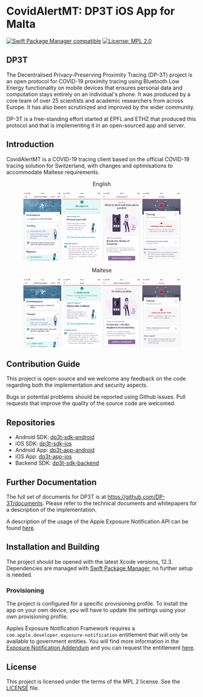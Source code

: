 # CovidAlertMT: DP3T iOS App for Malta

[![Swift Package Manager compatible](https://img.shields.io/badge/SPM-%E2%9C%93-brightgreen.svg?style=flat)](https://github.com/apple/swift-package-manager)
[![License: MPL 2.0](https://img.shields.io/badge/License-MPL%202.0-brightgreen.svg)](https://github.com/GOVMT-MITA/dp3t-app-ios-mt/blob/developmt/LICENSE)


## DP3T
The Decentralised Privacy-Preserving Proximity Tracing (DP-3T) project is an open protocol for COVID-19 proximity tracing using Bluetooth Low Energy functionality on mobile devices that ensures personal data and computation stays entirely on an individual's phone. It was produced by a core team of over 25 scientists and academic researchers from across Europe. It has also been scrutinized and improved by the wider community.

DP-3T is a free-standing effort started at EPFL and ETHZ that produced this protocol and that is implementing it in an open-sourced app and server.


## Introduction
CovidAlertMT is a COVID-19 tracing client based on the official COVID-19 tracing solution for Switzerland, with changes and optimisations to accommodate Maltese requirements.


<p align="center">
English
</p>
<p align="center">
<img src="documentation/screenshots/en/screenshot1.PNG" width="20%">
<img src="documentation/screenshots/en/screenshot2.PNG" width="20%">
<img src="documentation/screenshots/en/screenshot3.PNG" width="20%">
<img src="documentation/screenshots/en/screenshot4.PNG" width="20%">
</p>

<p align="center">
Maltese
</p>
<p align="center">
<img src="documentation/screenshots/mt/screenshot1.PNG" width="20%">
<img src="documentation/screenshots/mt/screenshot2.PNG" width="20%">
<img src="documentation/screenshots/mt/screenshot3.PNG" width="20%">
<img src="documentation/screenshots/mt/screenshot4.PNG" width="20%">
</p>


## Contribution Guide
This project is open-source and we welcome any feedback on the code regarding both the implementation and security aspects.

Bugs or potential problems should be reported using Github issues. Pull requests that improve the quality of the source code are welcomed. 


## Repositories
* Android SDK: [dp3t-sdk-android](https://github.com/GOVMT-MITA/dp3t-sdk-android)
* iOS SDK: [dp3t-sdk-ios](https://github.com/GOVMT-MITA/dp3t-sdk-ios)
* Android App: [dp3t-app-android](https://github.com/GOVMT-MITA/dp3t-app-android-mt)
* iOS App: [dp3t-app-ios](https://github.com/GOVMT-MITA/dp3t-app-ios-mt)
* Backend SDK: [dp3t-sdk-backend](https://github.com/GOVMT-MITA/dp3t-sdk-backend)


## Further Documentation
The full set of documents for DP3T is at https://github.com/DP-3T/documents. Please refer to the technical documents and whitepapers for a description of the implementation.

A description of the usage of the Apple Exposure Notification API can be found [here](https://github.com/DP-3T/dp3t-sdk-ios/blob/master/EXPOSURE_NOTIFICATION_API_USAGE.md).


## Installation and Building
The project should be opened with the latest Xcode versions, 12.3. Dependencies are managed with [Swift Package Manager](https://swift.org/package-manager), no further setup is needed.


### Provisioning
The project is configured for a specific provisioning profile. To install the app on your own device, you will have to update the settings using your own provisioning profile.

Apples Exposure Notification Framework requires a  `com.apple.developer.exposure-notification` entitlement that will only be available to government entities. You will find more information in the [Exposure Notification Addendum](https://developer.apple.com/contact/request/download/Exposure_Notification_Addendum.pdf) and you can request the entitlement  [here](https://developer.apple.com/contact/request/exposure-notification-entitlement).


## License
This project is licensed under the terms of the MPL 2 license. See the [LICENSE](LICENSE) file.
